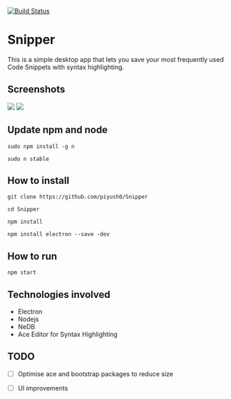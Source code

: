 [![Build Status](https://travis-ci.org/akansh97531/Snipper.svg?branch=master)](https://travis-ci.org/akansh97531/Snipper)

# Snipper

This is a simple desktop app that lets you save your most frequently used Code Snippets with syntax highlighting.

## Screenshots
![](./screenshots/Screen%20Shot%202017-06-03%20at%201.04.41%20AM.png)
![](./screenshots/Screen%20Shot%202017-06-03%20at%201.05.06%20AM.png)

## Update npm and node
```
sudo npm install -g n

sudo n stable
```

## How to install
```
git clone https://github.com/piyush0/Snipper

cd Snipper

npm install

npm install electron --save -dev
```
## How to run

```
npm start
```
## Technologies involved

+ Electron
+ Nodejs
+ NeDB
+ Ace Editor for Syntax Highlighting 

## TODO

- [ ] Optimise ace and bootstrap packages to reduce size

- [ ] UI improvements
